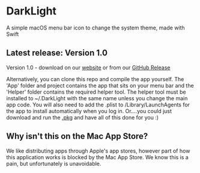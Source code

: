 # DarkLight
A simple macOS menu bar icon to change the system theme, made with Swift

## Latest release: Version 1.0
Version 1.0 - download on our [website](https://velocityapps.tech/darklight) or from our [GitHub Release](https://github.com/VelocityApps/DarkLight/releases/tag/1.0)

Alternatively, you can clone this repo and compile the app yourself. The 'App' folder and project contains the app that sits on your menu bar and the 'Helper' folder contains the required helper tool. The helper tool must be installed to ~/.DarkLight with the same name unless you change the main app code. You will also need to add the .plist to /Library/LaunchAgents for the app to install automatically when you log in. Or....you could just download and run the [.pkg](https://github.com/VelocityApps/DarkLight/releases/tag/1.0) and have all of this done for you :)

## Why isn't this on the Mac App Store?
We like distributing apps through Apple's app stores, however part of how this application works is blocked by the Mac App Store. We know this is a pain, but unfortunately is unavoidable.
